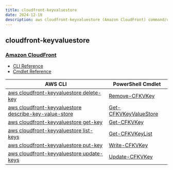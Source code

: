 ```yaml
---
title: cloudfront-keyvaluestore
date: 2024-12-18
description: aws cloudfront-keyvaluestore (Amazon CloudFront) command/cmdlet list.
---
```


## cloudfront-keyvaluestore

### [Amazon CloudFront](https://aws.amazon.com/cloudfront/)

* [CLI Reference](https://awscli.amazonaws.com/v2/documentation/api/latest/reference/cloudfront-keyvaluestore/index.html)
* [Cmdlet Reference](https://docs.aws.amazon.com/powershell/latest/reference/items/CloudFrontKeyValueStore_cmdlets.html)

|AWS CLI|PowerShell Cmdlet|
|----|----|
|[aws cloudfront-keyvaluestore delete-key](https://awscli.amazonaws.com/v2/documentation/api/latest/reference/cloudfront-keyvaluestore/delete-key.html)|[Remove-CFKVKey](https://docs.aws.amazon.com/powershell/latest/reference/items/Remove-CFKVKey.html)|
|[aws cloudfront-keyvaluestore describe-key-value-store](https://awscli.amazonaws.com/v2/documentation/api/latest/reference/cloudfront-keyvaluestore/describe-key-value-store.html)|[Get-CFKVKeyValueStore](https://docs.aws.amazon.com/powershell/latest/reference/items/Get-CFKVKeyValueStore.html)|
|[aws cloudfront-keyvaluestore get-key](https://awscli.amazonaws.com/v2/documentation/api/latest/reference/cloudfront-keyvaluestore/get-key.html)|[Get-CFKVKey](https://docs.aws.amazon.com/powershell/latest/reference/items/Get-CFKVKey.html)|
|[aws cloudfront-keyvaluestore list-keys](https://awscli.amazonaws.com/v2/documentation/api/latest/reference/cloudfront-keyvaluestore/list-keys.html)|[Get-CFKVKeyList](https://docs.aws.amazon.com/powershell/latest/reference/items/Get-CFKVKeyList.html)|
|[aws cloudfront-keyvaluestore put-key](https://awscli.amazonaws.com/v2/documentation/api/latest/reference/cloudfront-keyvaluestore/put-key.html)|[Write-CFKVKey](https://docs.aws.amazon.com/powershell/latest/reference/items/Write-CFKVKey.html)|
|[aws cloudfront-keyvaluestore update-keys](https://awscli.amazonaws.com/v2/documentation/api/latest/reference/cloudfront-keyvaluestore/update-keys.html)|[Update-CFKVKey](https://docs.aws.amazon.com/powershell/latest/reference/items/Update-CFKVKey.html)|

